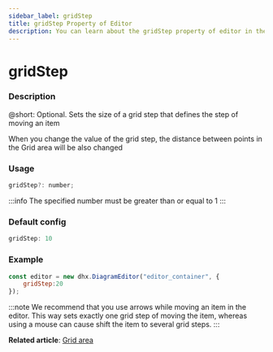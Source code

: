 ```yaml
---
sidebar_label: gridStep
title: gridStep Property of Editor
description: You can learn about the gridStep property of editor in the documentation of the DHTMLX JavaScript Diagram library. Browse developer guides and API reference, try out code examples and live demos, and download a free 30-day evaluation version of DHTMLX Diagram.
---
```


# gridStep

### Description

@short: Optional. Sets the size of a grid step that defines the step of moving an item

When you change the value of the grid step, the distance between points in the Grid area will be also changed

### Usage

~~~jsx
gridStep?: number;
~~~

:::info
The specified number must be greater than or equal to 1
:::

### Default config

~~~jsx
gridStep: 10
~~~

### Example

~~~jsx
const editor = new dhx.DiagramEditor("editor_container", {
    gridStep:20
});
~~~

:::note
We recommend that you use arrows while moving an item in the editor. This way sets exactly one grid step of moving the item, whereas using a mouse can cause shift the item to several grid steps.
:::

**Related article**: [Grid area](../../guides/diagram_editor/grid_area/)
